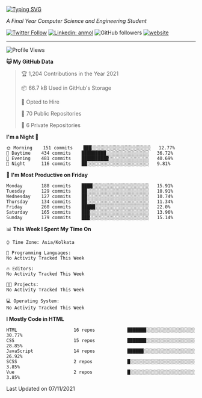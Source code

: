 [![Typing SVG](https://readme-typing-svg.herokuapp.com?lines=HI%2C+I'm+Tonal;I'm+a+MEVN+Stack+Developer)](https://git.io/typing-svg)

<p><em>A Final Year Computer Science and Engineering Student</em></p>

[![Twitter Follow](https://img.shields.io/twitter/follow/tonalmathew?style=flat)](https://twitter.com/intent/follow?screen_name=tonalmathew)
[![Linkedin: anmol](https://img.shields.io/badge/tonal-mathew?style=flat-square&logo=Linkedin&logoColor=white&link=https://www.linkedin.com/in/tonal-mathew/)](https://www.linkedin.com/in/tonal-mathew/)
![GitHub followers](https://img.shields.io/github/followers/tonalmathew?label=Follow&style=social)
[![website](https://img.shields.io/badge/Website-46a2f1.svg?&style=flat-square&logo=Google-Chrome&logoColor=white&link=http://tonalmathew.github.io/)](http://tonalmathew.github.io/)

---
<!--START_SECTION:waka-->
![Profile Views](http://img.shields.io/badge/Profile%20Views-0-blue)

**🐱 My GitHub Data** 

> 🏆 1,204 Contributions in the Year 2021
 > 
> 📦 66.7 kB Used in GitHub's Storage 
 > 
> 💼 Opted to Hire
 > 
> 📜 70 Public Repositories 
 > 
> 🔑 6 Private Repositories  
 > 
**I'm a Night 🦉** 

```text
🌞 Morning    151 commits    ███░░░░░░░░░░░░░░░░░░░░░░   12.77% 
🌆 Daytime    434 commits    █████████░░░░░░░░░░░░░░░░   36.72% 
🌃 Evening    481 commits    ██████████░░░░░░░░░░░░░░░   40.69% 
🌙 Night      116 commits    ██░░░░░░░░░░░░░░░░░░░░░░░   9.81%

```
📅 **I'm Most Productive on Friday** 

```text
Monday       188 commits    ████░░░░░░░░░░░░░░░░░░░░░   15.91% 
Tuesday      129 commits    ██░░░░░░░░░░░░░░░░░░░░░░░   10.91% 
Wednesday    127 commits    ██░░░░░░░░░░░░░░░░░░░░░░░   10.74% 
Thursday     134 commits    ██░░░░░░░░░░░░░░░░░░░░░░░   11.34% 
Friday       260 commits    █████░░░░░░░░░░░░░░░░░░░░   22.0% 
Saturday     165 commits    ███░░░░░░░░░░░░░░░░░░░░░░   13.96% 
Sunday       179 commits    ███░░░░░░░░░░░░░░░░░░░░░░   15.14%

```


📊 **This Week I Spent My Time On** 

```text
⌚︎ Time Zone: Asia/Kolkata

💬 Programming Languages: 
No Activity Tracked This Week

🔥 Editors: 
No Activity Tracked This Week

🐱‍💻 Projects: 
No Activity Tracked This Week

💻 Operating System: 
No Activity Tracked This Week

```

**I Mostly Code in HTML** 

```text
HTML                     16 repos            ███████░░░░░░░░░░░░░░░░░░   30.77% 
CSS                      15 repos            ███████░░░░░░░░░░░░░░░░░░   28.85% 
JavaScript               14 repos            ██████░░░░░░░░░░░░░░░░░░░   26.92% 
SCSS                     2 repos             █░░░░░░░░░░░░░░░░░░░░░░░░   3.85% 
Vue                      2 repos             █░░░░░░░░░░░░░░░░░░░░░░░░   3.85%

```



 Last Updated on 07/11/2021
<!--END_SECTION:waka-->
